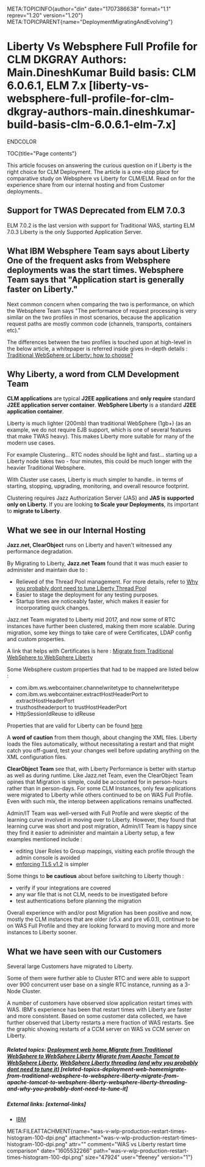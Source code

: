 META:TOPICINFO{author="din" date="1707386638" format="1.1" reprev="1.20"
version="1.20"} META:TOPICPARENT{name="DeploymentMigratingAndEvolving"}

# Liberty Vs Websphere Full Profile for CLM DKGRAY Authors: Main.DineshKumar Build basis: CLM 6.0.6.1, ELM 7.x [liberty-vs-websphere-full-profile-for-clm-dkgray-authors-main.dineshkumar-build-basis-clm-6.0.6.1-elm-7.x]

ENDCOLOR

TOC{title="Page contents"}

This article focuses on answering the curious question on if Liberty is
the right choice for CLM Deployment. The article is a one-stop place for
comparative study on Websphere vs Liberty for CLM/ELM. Read on for the
experience share from our internal hosting and from Customer
deployments..

## Support for TWAS Deprecated from ELM 7.0.3

ELM 7.0.2 is the last version with support for Traditional WAS, starting
ELM 7.0.3 Liberty is the only Supported Application Server.

## What IBM Websphere Team says about Liberty One of the frequent asks from Websphere deployments was the start times. Websphere Team says that "Application start is generally faster on Liberty."

Next common concern when comparing the two is performance, on which the
Websphere Team says "The performance of request processing is very
similar on the two profiles in most scenarios, because the application
request paths are mostly common code (channels, transports, containers
etc)."

The differences between the two profiles is touched upon at high-level
in the below article, a whitepaper is referred inside gives in-depth
details : [ Traditional WebSphere or Liberty: how to choose?
](https://developer.ibm.com/wasdev/docs/was-classic-or-was-liberty-how-to-choose/)

## Why Liberty, a word from CLM Development Team

**CLM applications** are typical **J2EE applications** and **only
require** standard **J2EE application server container**. **WebSphere
Liberty** is a standard **J2EE application container**.

Liberty is much lighter (200mb) than traditional WebSphere (1gb+) (as an
example, we do not require EJB support, which is one of several features
that make TWAS heavy). This makes Liberty more suitable for many of the
modern use cases.

For example Clustering... RTC nodes should be light and fast... starting
up a Liberty node takes two - four minutes, this could be much longer
with the heavier Traditional Websphere.

With Cluster use cases, Liberty is much simpler to handle.. in terms of
starting, stopping, upgrading, monitoring, and overall resource
footprint.

Clustering requires Jazz Authorization Server (JAS) and **JAS is
supported only on Liberty**. If you are looking **to Scale your
Deployments**, its important to **migrate to Liberty**.

## What we see in our Internal Hosting

**Jazz.net, ClearObject** runs on Liberty and haven't witnessed any
performance degradation.

By Migrating to Liberty, **Jazz.net Team** found that it was much easier
to administer and maintain due to :

-   Relieved of the Thread Pool management. For more details, refer to
    [Why you probably dont need to tune Liberty Thread
    Pool](https://developer.ibm.com/wasdev/docs/was-liberty-threading-and-why-you-probably-dont-need-to-tune-it/)
-   Easier to stage the deployment for any testing purposes.
-   Startup times are noticeably faster, which makes it easier for
    incorporating quick changes.

Jazz.net Team migrated to Liberty mid 2017, and now some of RTC
instances have further been clustered, making them more scalable. During
migration, some key things to take care of were Certificates, LDAP
config and custom properties.

A link that helps with Certificates is here : [Migrate from Traditional
WebSphere to WebSphere Liberty](MigrateFromTWAStoLiberty)

Some Websphere custom properties that had to be mapped are listed below
:

-   com.ibm.ws.webcontainer.channelwritetype to channelwritetype
-   com.ibm.ws.webcontainer.extractHostHeaderPort to
    extractHostHeaderPort
-   trusthostheaderport to trustHostHeaderPort
-   HttpSessionIdReuse to idReuse

Properties that are valid for Liberty can be found
[here](https://www.ibm.com/support/knowledgecenter/SSRTLW_8.5.5/com.ibm.websphere.wlp.nd.multiplatform.doc/autodita/rwlp_metatype_4ic.html)

A **word of caution** from them though, about changing the XML files.
Liberty loads the files automatically, without necessitating a restart
and that might catch you off-guard, test your changes well before
updating anything on the XML configuration files.

**ClearObject Team** see that, with Liberty Performance is better with
startup as well as during runtime. Like Jazz.net Team, even the
ClearObject Team opines that Migration is simple, could be accounted for
in person-hours rather than in person-days. For some CLM Instances, only
few applications were migrated to Liberty while others continued to be
on WAS Full Profile. Even with such mix, the interop between
applications remains unaffected.

Admin/IT Team was well-versed with Full Profile and were skeptic of the
learning curve involved in moving over to Liberty. However, they found
that learning curve was short and post migration, Admin/IT Team is happy
since they find it easier to administer and maintain a Liberty setup, a
few examples mentioned include :

-   editing User Roles to Group mappings, visiting each profile through
    the admin console is avoided
-   [enforcing TLS
    v1.2](https://jazz.net/help-dev/clm/index.jsp?topic=2Fcom.ibm.jazz.install.doc2Ftopics2Ft_enable_tls1.2_liberty.html)
    is simpler

Some things to **be cautious** about before switching to Liberty though
:

-   verify if your integrations are covered
-   any war file that is not CLM, needs to be investigated before
-   test authentications before planning the migration

Overall experience with and/or post Migration has been positive and now,
mostly the CLM instances that are older (v5.x and pre v6.0.1), continue
to be on WAS Full Profile and they are looking forward to moving more
and more instances to Liberty sooner.

## What we have seen with our Customers

Several large Customers have migrated to Liberty.

Some of them were further able to Cluster RTC and were able to support
over 900 concurrent user base on a single RTC instance, running as a
3-Node Cluster.

A number of customers have observed slow application restart times with
WAS. IBM's experience has been that restart times with Liberty are
faster and more consistent. Based on some customer data collected, we
have further observed that Liberty restarts a mere fraction of WAS
restarts. See the graphic showing restarts of a CCM server on WAS vs CCM
server on Liberty.

##### Related topics: [Deployment web home](DeploymentWebHome),[Migrate from Traditional WebSphere to WebSphere Liberty](https://www.ibm.com/support/pages/node/6513066) [Migrate from Apache Tomcat to WebSphere Liberty](MigrateTomcatToLiberty), [WebSphere Liberty threading (and why you probably dont need to tune it)](https://developer.ibm.com/wasdev/docs/was-liberty-threading-and-why-you-probably-dont-need-to-tune-it/) [related-topics-deployment-web-homemigrate-from-traditional-websphere-to-websphere-liberty-migrate-from-apache-tomcat-to-websphere-liberty-websphere-liberty-threading-and-why-you-probably-dont-need-to-tune-it]

##### External links: [external-links]

-   [IBM](https://www.ibm.com)

META:FILEATTACHMENT{name="was-v-wlp-production-restart-times-histogram-100-dpi.png"
attachment="was-v-wlp-production-restart-times-histogram-100-dpi.png"
attr="" comment="WAS vs Liberty restart time comparison"
date="1605532266"
path="was-v-wlp-production-restart-times-histogram-100-dpi.png"
size="47924" user="tfeeney" version="1"}
